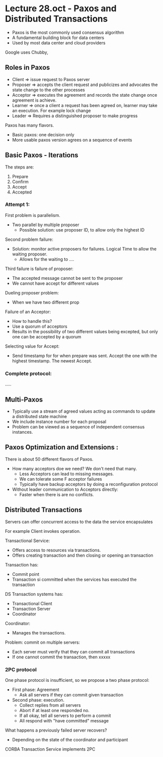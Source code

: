 # Lecture 28.oct - Paxos and Distributed Transactions

- Paxos is the most commonly used consensus algorithm
- A fundamental building block for data centers 
- Used by most data center and cloud providers 

Google uses Chubby, 


## Roles in Paxos
- Client => issue request to Paxos server
- Proposer => accepts the client request and publicizes and advocates the state change to the other processes
- Acceptor => executes the agreement and records the state change once agreement is achieve.
- Learner => once a client a request has been agreed on, learner may take an execution. For example lock change
- Leader => Requires a distinguished proposer to make progress

Paxos has many flavors.
- Basic paxos: one decision only
- More usable paxos version agrees on a sequence of events 


## Basic Paxos - Iterations

The steps are: 
1. Prepare
2. Confirm 
3. Accept 
4. Accepted 


### Attempt 1:


First problem is parallelism.
- Two parallel by multiple proposer
  - Possible solution: use proposer ID, to allow only the highest ID 

Second problem failure: 
- Solution: monitor active proposers for failures. Logical Time to allow the waiting proposer. 
  - Allows for the waiting to ....


Third failure is failure of proposer: 
- The accepted message cannot be sent to the proposer 
- We cannot have accept for different values


Dueling proposer problem: 
- When we have two different prop


Failure of an Acceptor: 
- How to handle this?
- Use a quorum of acceptors 
- Results in the possibility of two different values being excepted, but only one can be accepted by a quorum

Selecting value for Accept: 
- Send timestamp for for when prepare was sent. Accept the one with the highest timestamp. The newest Accept.


### Complete protocol: 

.....


## Multi-Paxos

- Typically use a stream of agreed values acting as commands to update a distributed state machine 
- We include instance number for each proposal 
- Problem can be viewed as a sequence of independent consensus instances. 

## Paxos Optimization and Extensions :  

There is about 50 different flavors of Paxos. 

- How many acceptors doe we need? We don't need that many. 
  - Less Acceptors can lead to missing messages. 
  - We can tolerate some F acceptor failures
  - Typically have backup acceptors by doing a reconfiguration protocol
- Without leader communication to Acceptors directly:
  - Faster when there is are no conflicts. 

## Distributed Transactions

Servers can offer concurrent access to the data the service encapsulates

For example Client invokes operation. 

Transactional Service: 
- Offers access to resources via transactions.
- Offers creating transaction and then closing or opening an transaction

Transaction has: 
- Commit point
- Transaction si committed when the services has executed the transaction

DS Transaction systems has: 
- Transactional Client
- Transaction Server
- Coordinator

Coordinator: 
- Manages the transactions. 

Problem: commit on multiple servers:
- Each server must verify that they can commit all transactions 
- If one cannot commit the transaction, then xxxxx

### 2PC protocol

One phase protocol is insufficient, so we propose a two phase protocol: 
- First phase: Agreement
  - Ask all servers if they can commit given transaction 
- Second phase: execution.
  - Collect replies from all servers
  - Abort if at least one responded no. 
  - If all okay, tell all servers to perform a commit 
  - All respond with "have committed" message


What happens a previously failed server recovers?
- Depending on the state of the coordinator and participant 

CORBA Transaction Service implements 2PC